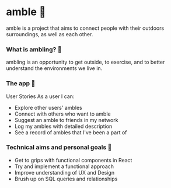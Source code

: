 # amble :seedling:

amble is a project that aims to connect people with their outdoors surroundings, as well as each other.

### What is ambling? :information_desk_person:

ambling is an opportunity to get outside, to exercise, and to better understand the environments we live in.

### The app :iphone:

User Stories
As a user I can:
- Explore other users' ambles
- Connect with others who want to amble
- Suggest an amble to friends in my network
- Log my ambles with detailed description
- See a record of ambles that I've been a part of


### Technical aims and personal goals :muscle:
- Get to grips with functional components in React
- Try and implement a functional approach
- Improve understanding of UX and Design
- Brush up on SQL queries and relationships
